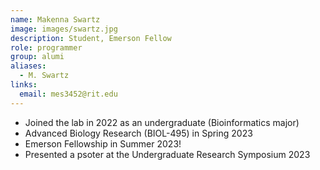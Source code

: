 ```yaml
---
name: Makenna Swartz
image: images/swartz.jpg
description: Student, Emerson Fellow
role: programmer
group: alumi
aliases:
  - M. Swartz
links:
  email: mes3452@rit.edu
---
```


- Joined the lab in 2022 as an undergraduate (Bioinformatics major)
- Advanced Biology Research (BIOL-495) in Spring 2023
- Emerson Fellowship in Summer 2023!
- Presented a psoter at the Undergraduate Research Symposium 2023